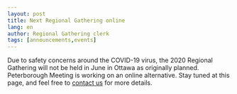 ```yaml
---
layout: post
title: Next Regional Gathering online
lang: en
author: Regional Gathering clerk
tags: [announcements,events]
---
```


Due to safety concerns around the COVID-19 virus, the 2020 Regional Gathering will not be held in June in Ottawa as originally planned. Peterborough Meeting is working on an online alternative. Stay tuned at this page, and feel free to [contact us](/contact.html) for more details. 
